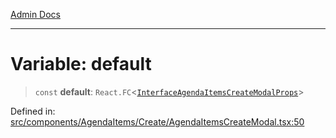 [Admin Docs](/)

---

# Variable: default

> `const` **default**: `React.FC`\<[`InterfaceAgendaItemsCreateModalProps`](../../../../../types/Agenda/interface/interfaces/InterfaceAgendaItemsCreateModalProps.md)\>

Defined in: [src/components/AgendaItems/Create/AgendaItemsCreateModal.tsx:50](https://github.com/PalisadoesFoundation/talawa-admin/blob/main/src/components/AgendaItems/Create/AgendaItemsCreateModal.tsx#L50)
